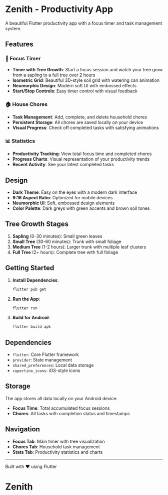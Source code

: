 # Zenith - Productivity App

A beautiful Flutter productivity app with a focus timer and task management system.

## Features

### 🎯 Focus Timer
- **Timer with Tree Growth**: Start a focus session and watch your tree grow from a sapling to a full tree over 2 hours
- **Isometric Grid**: Beautiful 3D-style soil grid with watering can animation
- **Neumorphic Design**: Modern soft UI with embossed effects
- **Start/Stop Controls**: Easy timer control with visual feedback

### 🏠 House Chores
- **Task Management**: Add, complete, and delete household chores
- **Persistent Storage**: All chores are saved locally on your device
- **Visual Progress**: Check off completed tasks with satisfying animations

### 📊 Statistics
- **Productivity Tracking**: View total focus time and completed chores
- **Progress Charts**: Visual representation of your productivity trends
- **Recent Activity**: See your latest completed tasks

## Design

- **Dark Theme**: Easy on the eyes with a modern dark interface
- **9:16 Aspect Ratio**: Optimized for mobile devices
- **Neumorphic UI**: Soft, embossed design elements
- **Color Palette**: Dark greys with green accents and brown soil tones

## Tree Growth Stages

1. **Sapling** (0-30 minutes): Small green leaves
2. **Small Tree** (30-60 minutes): Trunk with small foliage
3. **Medium Tree** (1-2 hours): Larger trunk with multiple leaf clusters
4. **Full Tree** (2+ hours): Complete tree with full foliage

## Getting Started

1. **Install Dependencies**:
   ```bash
   flutter pub get
   ```

2. **Run the App**:
   ```bash
   flutter run
   ```

3. **Build for Android**:
   ```bash
   flutter build apk
   ```

## Dependencies

- `flutter`: Core Flutter framework
- `provider`: State management
- `shared_preferences`: Local data storage
- `cupertino_icons`: iOS-style icons

## Storage

The app stores all data locally on your Android device:
- **Focus Time**: Total accumulated focus sessions
- **Chores**: All tasks with completion status and timestamps

## Navigation

- **Focus Tab**: Main timer with tree visualization
- **Chores Tab**: Household task management
- **Stats Tab**: Productivity statistics and charts

---

Built with ❤️ using Flutter
# Zenith
